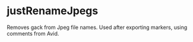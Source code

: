 # justRenameJpegs
Removes gack from Jpeg file names. Used after exporting markers, using comments from Avid.
